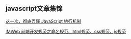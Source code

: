 ## javascript文章集锦

[这一次，彻底弄懂 JavaScript 执行机制](https://juejin.im/post/59e85eebf265da430d571f89)

[IMWeb 前端开发规范之命名规范、html规范、css规范、js规范](http://imweb.io/topic/5a5cc753a192c3b460fce3fc)